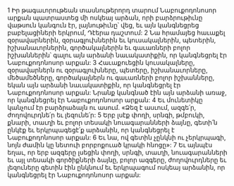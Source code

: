 1 Իր թագաւորութեան տասնութերորդ տարում Նաբուքոդոնոսոր արքան պատրաստեց մի ոսկեայ արձան, որի բարձրութիւնը վաթսուն կանգուն էր, լայնութիւնը՝ վեց, եւ այն կանգնեցրեց բաբելացիների երկրում, Դէերա դաշտում: 2 Նա հրամայեց հաւաքել զօրավարներին, զօրագլուխներին եւ կուսակալներին, պետերին, իշխանաւորներին, գործակալներին եւ գաւառների բոլոր իշխաններին՝ գալու այն արձանի նաւակատիքին, որ կանգնեցրել էր Նաբուքոդոնոսոր արքան: 3 Հաւաքուեցին կուսակալները, զօրավարներն ու զօրագլուխները, պետերը, իշխանաւորները, մեծամեծները, գործակալներն ու գաւառների բոլոր իշխանները, եկան այն արձանի նաւակատիքին, որ կանգնեցրել էր Նաբուքոդոնոսոր արքան: Նրանք կանգնած էին այն արձանի առաջ, որ կանգնեցրել էր Նաբուքոդոնոսոր արքան: 4 Եւ մունետիկը կանչում էր բարձրաձայն ու ասում. «Ձեզ է ասւում, ազգե՛ր, ժողովուրդնե՛ր եւ լեզունե՛ր: 5 Երբ լսէք փողի, սրնգի, թմբուկի, քնարի, տաւղի եւ բոլոր տեսակի նուագարանների ձայնը, գետի՛ն ընկէք եւ երկրպագեցէ՛ք արձանին, որ կանգնեցրել է Նաբուքոդոնոսոր արքան: 6 Եւ նա, ով գետին չընկնի ու չերկրպագի, նոյն ժամին կը նետուի բորբոքուած կրակի հնոցը»: 7 Եւ այնպէս եղաւ, որ երբ ազգերը լսեցին փողի, սրնգի, տաւղի, նուագարանների եւ այլ տեսակի գործիքների ձայնը, բոլոր ազգերը, ժողովուրդները եւ լեզուները գետին էին ընկնում եւ երկրպագում ոսկեայ արձանին, որ կանգնեցրել էր Նաբուքոդոնոսոր արքան:
